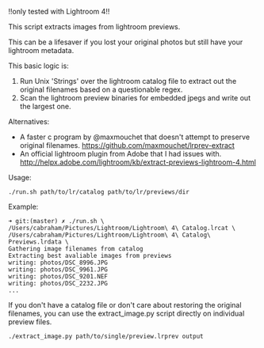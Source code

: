 !!only tested with Lightroom 4!!
 
This script extracts images from lightroom previews.

This can be a lifesaver if you lost your original photos but still have your lightroom metadata. 

This basic logic is:
  1. Run Unix 'Strings' over the lightroom catalog file to extract out the original filenames based on a questionable regex. 
  2. Scan the lightroom preview binaries for embedded jpegs and write out the largest one.

Alternatives: 
- A faster c program by @maxmouchet that doesn't attempt to preserve original filenames.
  https://github.com/maxmouchet/lrprev-extract
- An official lightroom plugin from Adobe that I had issues with.
  http://helpx.adobe.com/lightroom/kb/extract-previews-lightroom-4.html

Usage:

    ./run.sh path/to/lr/catalog path/to/lr/previews/dir

Example:

    ➜ git:(master) ✗ ./run.sh \
    /Users/cabraham/Pictures/Lightroom/Lightroom\ 4\ Catalog.lrcat \
    /Users/cabraham/Pictures/Lightroom/Lightroom\ 4\ Catalog\ Previews.lrdata \
    Gathering image filenames from catalog
    Extracting best avaliable images from previews
    writing: photos/DSC_8996.JPG
    writing: photos/DSC_9961.JPG
    writing: photos/DSC_9201.NEF
    writing: photos/DSC_2232.JPG
    ...

If you don't have a catalog file or don't care about restoring the original filenames, you can use the extract_image.py script directly on individual preview files.

    ./extract_image.py path/to/single/preview.lrprev output
